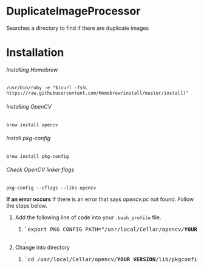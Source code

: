 # DuplicateImageProcessor
Searches a directory to find if there are duplicate images

# Installation
###### Installing Homebrew
`/usr/bin/ruby -e "$(curl -fsSL https://raw.githubusercontent.com/Homebrew/install/master/install)"`
###### Installing OpenCV
`brew install opencv`
###### Install pkg-config
`brew install pkg-config`
###### Check OpenCV linker flags
`pkg-config --cflags --libs opencv`

**If an error occurs**
If there is an error that says *opencv.pc* not found. 
Follow the steps below.

1. Add the following line of code into your `.bash_profile` file.
   1. <pre>`export PKG_CONFIG_PATH="/usr/local/Cellar/opencv/<b>YOUR VERSION</b>/lib/pkgconfig/"`</pre>.
2. Change into directory
   1. <pre>`cd /usr/local/Cellar/opencv/<b>YOUR VERSION</b>/lib/pkgconfig/`</pre>
